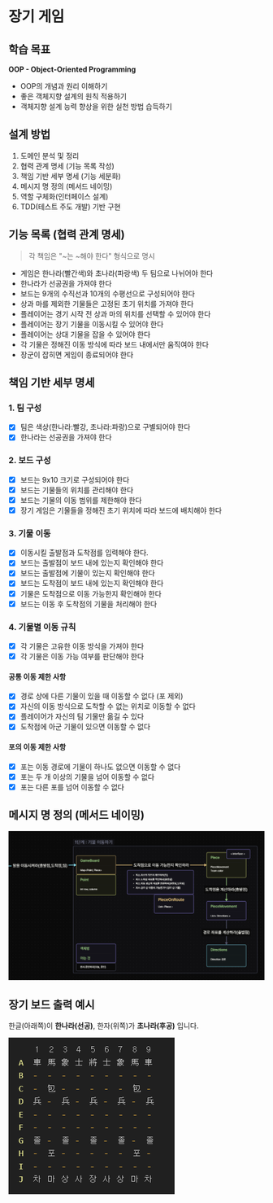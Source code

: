 # 장기 게임

## 학습 목표

**OOP - Object-Oriented Programming**

- OOP의 개념과 원리 이해하기
- 좋은 객체지향 설계의 원칙 적용하기
- 객체지향 설계 능력 향상을 위한 실천 방법 습득하기

## 설계 방법

1. 도메인 분석 및 정리
2. 협력 관계 명세 (기능 목록 작성)
3. 책임 기반 세부 명세 (기능 세분화)
4. 메시지 명 정의 (메서드 네이밍)
5. 역할 구체화(인터페이스 설계)
6. TDD(테스트 주도 개발) 기반 구현

## 기능 목록 (협력 관계 명세)

> 각 책임은 "~는 ~해야 한다" 형식으로 명시

- 게임은 한나라(빨간색)와 초나라(파랑색) 두 팀으로 나뉘어야 한다
- 한나라가 선공권을 가져야 한다
- 보드는 9개의 수직선과 10개의 수평선으로 구성되어야 한다
- 상과 마를 제외한 기물들은 고정된 초기 위치를 가져야 한다
- 플레이어는 경기 시작 전 상과 마의 위치를 선택할 수 있어야 한다
- 플레이어는 장기 기물을 이동시킬 수 있어야 한다
- 플레이어는 상대 기물을 잡을 수 있어야 한다
- 각 기물은 정해진 이동 방식에 따라 보드 내에서만 움직여야 한다
- 장군이 잡히면 게임이 종료되어야 한다

## 책임 기반 세부 명세

### 1. 팀 구성

- [x] 팀은 색상(한나라:빨강, 초나라:파랑)으로 구별되어야 한다
- [x] 한나라는 선공권을 가져야 한다

### 2. 보드 구성

- [x] 보드는 9x10 크기로 구성되어야 한다
- [x] 보드는 기물들의 위치를 관리해야 한다
- [x] 보드는 기물의 이동 범위를 제한해야 한다
- [x] 장기 게임은 기물들을 정해진 초기 위치에 따라 보드에 배치해야 한다

### 3. 기물 이동

- [x] 이동시킬 출발점과 도착점를 입력해야 한다.
- [x] 보드는 출발점이 보드 내에 있는지 확인해야 한다
- [x] 보드는 출발점에 기물이 있는지 확인해야 한다
- [x] 보드는 도착점이 보드 내에 있는지 확인해야 한다
- [x] 기물은 도착점으로 이동 가능한지 확인해야 한다
- [x] 보드는 이동 후 도착점의 기물을 처리해야 한다

### 4. 기물별 이동 규칙

- [x] 각 기물은 고유한 이동 방식을 가져야 한다
- [x] 각 기물은 이동 가능 여부를 판단해야 한다

#### 공통 이동 제한 사항

- [x] 경로 상에 다른 기물이 있을 때 이동할 수 없다 (포 제외)
- [x] 자신의 이동 방식으로 도착할 수 없는 위치로 이동할 수 없다
- [x] 플레이어가 자신의 팀 기물만 옮길 수 있다
- [x] 도착점에 아군 기물이 있으면 이동할 수 없다

#### 포의 이동 제한 사항

- [x] 포는 이동 경로에 기물이 하나도 없으면 이동할 수 없다
- [x] 포는 두 개 이상의 기물을 넘어 이동할 수 없다
- [x] 포는 다른 포를 넘어 이동할 수 없다

## 메시지 명 정의 (메서드 네이밍)

![메시지 명 정의 (메서드 네이밍).png](src%2Fmain%2Fresources%2F%EB%A9%94%EC%8B%9C%EC%A7%80%20%EB%AA%85%20%EC%A0%95%EC%9D%98%20%28%EB%A9%94%EC%84%9C%EB%93%9C%20%EB%84%A4%EC%9D%B4%EB%B0%8D%29.png)

## 장기 보드 출력 예시

한글(아래쪽)이 **한나라(선공)**, 한자(위쪽)가 **초나라(후공)** 입니다.

![출력형식.png](src%2Fmain%2Fresources%2F%EC%B6%9C%EB%A0%A5%ED%98%95%EC%8B%9D.png)

